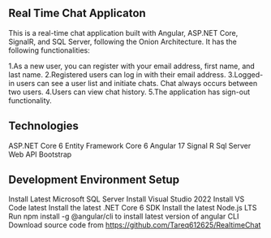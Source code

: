 Real Time Chat Applicaton
-----------------------------------
This is a real-time chat application built with Angular, ASP.NET Core, SignalR, and SQL Server, following the Onion Architecture. It has the following functionalities:

1.As a new user, you can register with your email address, first name, and last name.
2.Registered users can log in with their email address.
3.Logged-in users can see a user list and initiate chats. Chat always occurs between two users.
4.Users can view chat history.
5.The application has sign-out functionality.

Technologies
-----------------------------------
ASP.NET Core 6
Entity Framework Core 6
Angular 17
Signal R
Sql Server
Web API
Bootstrap

Development Environment Setup
---------------------------------------
Install Latest Microsoft SQL Server
Install Visual Studio 2022
Install VS Code latest 
Install the latest .NET Core 6 SDK
Install the latest Node.js LTS
Run npm install -g @angular/cli to install latest version of angular CLI
Download source code from https://github.com/Tareq612625/RealtimeChat
